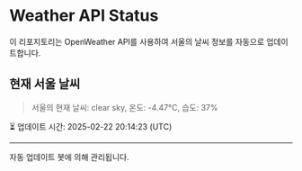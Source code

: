 
# Weather API Status

이 리포지토리는 OpenWeather API를 사용하여 서울의 날씨 정보를 자동으로 업데이트합니다.

## 현재 서울 날씨
> 서울의 현재 날씨: clear sky, 온도: -4.47°C, 습도: 37%

⏳ 업데이트 시간: 2025-02-22 20:14:23 (UTC)

---
자동 업데이트 봇에 의해 관리됩니다.
